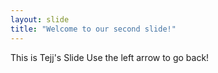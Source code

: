 ```yaml
---
layout: slide
title: "Welcome to our second slide!"
---
```

This is Tejj's Slide
Use the left arrow to go back!
